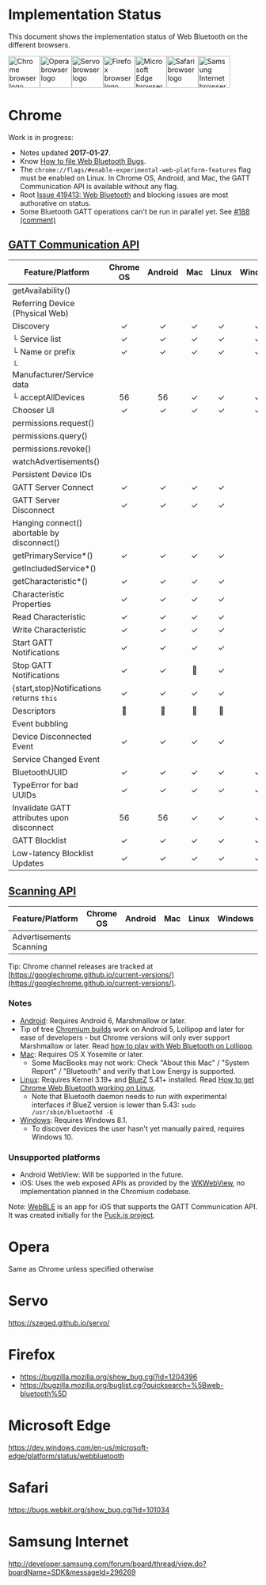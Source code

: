 # Implementation Status
This document shows the implementation status of Web Bluetooth on the
different browsers.

<a href="#chrome"><img width=64 src="https://raw.githubusercontent.com/alrra/browser-logos/master/src/chrome/chrome_128x128.png" alt="Chrome browser logo"></a><a href="#opera"><img width=64 src="https://raw.githubusercontent.com/alrra/browser-logos/master/src/opera/opera_128x128.png" alt="Opera browser logo"></a><a href="#servo"><img width=64 src="https://raw.githubusercontent.com/alrra/browser-logos/master/src/browser.html/browser.html_128x128.png" alt="Servo browser logo"></a><a href="#firefox"><img width=64 src="https://raw.githubusercontent.com/alrra/browser-logos/master/src/firefox/firefox_128x128.png" alt="Firefox browser logo"></a><a href="#microsoft-edge"><img width=64 src="https://raw.githubusercontent.com/alrra/browser-logos/master/src/edge/edge_128x128.png" alt="Microsoft Edge browser logo"></a><a href="#safari"><img width=64 src="https://raw.githubusercontent.com/alrra/browser-logos/master/src/safari/safari_128x128.png" alt="Safari browser logo"></a><a href="#samsung-internet"><img width=64 src="https://raw.githubusercontent.com/alrra/browser-logos/master/src/samsung-internet/samsung-internet_128x128.png" alt="Samsung Internet browser logo"></a>

# Chrome
Work is in progress:
* Notes updated **2017-01-27**.
* Know [How to file Web Bluetooth Bugs](https://www.chromium.org/developers/how-tos/file-web-bluetooth-bugs).
* The `chrome://flags/#enable-experimental-web-platform-features` flag must be enabled on Linux. In Chrome OS, Android, and Mac, the GATT Communication API is available without any flag.
* Root [Issue 419413: Web Bluetooth](https://code.google.com/p/chromium/issues/detail?id=419413) and blocking issues are most authorative on status.
* Some Bluetooth GATT operations can't be run in parallel yet. See [#188 (comment)](https://github.com/WebBluetoothCG/web-bluetooth/issues/188#issuecomment-255121220)

## [GATT Communication API](https://webbluetoothcg.github.io/web-bluetooth/)

Feature/Platform          | Chrome OS | Android | Mac | Linux | Windows |
------------------------- | :-------: | :-----: | :-: | :---: | :-----: |
getAvailability()         |           |         |     |       |         |
Referring Device (Physical Web) |     |         |     |       |         |
Discovery                 | ✓         | ✓       | ✓   | ✓     | ✓       |
└ Service list            | ✓         | ✓       | ✓   | ✓     | ✓       |
└ Name or prefix          | ✓         | ✓       | ✓   | ✓     | ✓       |
└ Manufacturer/Service data |         |         |     |       |         |
└ acceptAllDevices        | 56        | 56      | ✓   | ✓     | ✓      |
Chooser UI                | ✓         | ✓       | ✓   | ✓     | ✓       |
permissions.request()     |           |         |     |       |         |
permissions.query()       |           |         |     |       |         |
permissions.revoke()      |           |         |     |       |         |
watchAdvertisements()     |           |         |     |       |         |
Persistent Device IDs     |           |         |     |       |         |
GATT Server Connect       | ✓         | ✓       | ✓   | ✓     |         |
GATT Server Disconnect    | ✓         | ✓       | ✓   | ✓     |         |
Hanging connect() abortable by disconnect() |  | |    |       |         |
getPrimaryService*()      | ✓         | ✓       | ✓   | ✓     |         |
getIncludedService*()     |           |         |     |       |         |
getCharacteristic*()      | ✓         | ✓       | ✓   | ✓     |         |
Characteristic Properties | ✓         | ✓       | ✓   | ✓     |         |
Read Characteristic       | ✓         | ✓       | ✓   | ✓     |         |
Write Characteristic      | ✓         | ✓       | ✓   | ✓     |         |
Start GATT Notifications  | ✓         | ✓       | ✓   | ✓     |         |
Stop GATT Notifications   | ✓         | ✓      | 👷   | ✓     |         |
{start,stop}Notifications returns `this` | ✓ | ✓ | ✓  | ✓   |         |
Descriptors               | 👷        | 👷      | 👷  | 👷    |         |
Event bubbling            |           |         |     |       |         |
Device Disconnected Event | ✓         | ✓       | ✓   | ✓     |         |
Service Changed Event     |           |         |     |       |         |
BluetoothUUID             | ✓         | ✓       | ✓   | ✓     | ✓       |
TypeError for bad UUIDs   | ✓         | ✓       | ✓   | ✓     | ✓       |
Invalidate GATT attributes upon disconnect | 56 | 56    | ✓   | ✓     | ✓     |
GATT Blocklist            | ✓         | ✓       | ✓   | ✓     | ✓       |
Low-latency Blocklist Updates | ✓     | ✓       | ✓   | ✓     | ✓       |

## [Scanning API](https://webbluetoothcg.github.io/web-bluetooth/scanning.html)

Feature/Platform          | Chrome OS | Android | Mac | Linux | Windows |
------------------------- | :-------: | :-----: | :-: | :---: | :-----: |
Advertisements Scanning   |           |         |     |       |         |

Tip: Chrome channel releases are tracked at [https://googlechrome.github.io/current-versions/](https://googlechrome.github.io/current-versions/).

### Notes

* [Android](https://crbug.com/471536): Requires Android 6, Marshmallow or later.
 * Tip of tree [Chromium builds](https://download-chromium.appspot.com/?platform=Android&type=snapshots) work on Android 5, Lollipop and later for ease of developers - but Chrome versions will only ever support Marshmallow or later. Read [how to play with Web Bluetooth on Lollipop](http://stackoverflow.com/q/34810194/422957).
* [Mac](https://crbug.com/364359): Requires OS X Yosemite or later.
  * Some MacBooks may not work: Check "About this Mac" / "System Report" / "Bluetooth" and verify that Low Energy is supported.
* [Linux](https://crbug.com/570344): Requires Kernel 3.19+ and [BlueZ](http://www.bluez.org/) 5.41+ installed. Read [How to get Chrome Web Bluetooth working on Linux](https://acassis.wordpress.com/2016/06/28/how-to-get-chrome-web-bluetooth-working-on-linux/).
  * Note that Bluetooth daemon needs to run with experimental interfaces if BlueZ version is lower than 5.43: `sudo /usr/sbin/bluetoothd -E`
* [Windows](https://crbug.com/507419): Requires Windows 8.1.
  * To discover devices the user hasn't yet manually paired, requires Windows 10.

### Unsupported platforms

* Android WebView: Will be supported in the future.
* iOS: Uses the web exposed APIs as provided by the [WKWebView](https://developer.apple.com/library/ios/documentation/WebKit/Reference/WKWebView_Ref/), no implementation planned in the Chromium codebase.

Note: [WebBLE](https://itunes.apple.com/us/app/webble/id1193531073) is an app for iOS that supports the GATT Communication API. It was created initially for the [Puck.js project](https://www.espruino.com/Puck.js+Quick+Start#ios-iphone-ipad-).

# Opera
Same as Chrome unless specified otherwise

# Servo
https://szeged.github.io/servo/

# Firefox
- https://bugzilla.mozilla.org/show_bug.cgi?id=1204396
- https://bugzilla.mozilla.org/buglist.cgi?quicksearch=%5Bweb-bluetooth%5D

# Microsoft Edge
https://dev.windows.com/en-us/microsoft-edge/platform/status/webbluetooth

# Safari
https://bugs.webkit.org/show_bug.cgi?id=101034

# Samsung Internet
http://developer.samsung.com/forum/board/thread/view.do?boardName=SDK&messageId=296269
